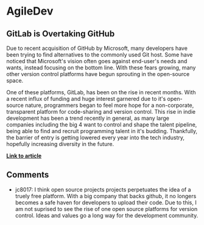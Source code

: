 # AgileDev

## GitLab is Overtaking GitHub

Due to recent acquisition of GitHub by Microsoft, many developers have been trying to find alternatives to the commonly used Git host. Some have noticed that Microsoft's vision often goes against end-user's needs and wants, instead focusing on the bottom line. With these fears growing, many other version control platforms have begun sprouting in the open-source space.

One of these platforms, GitLab, has been on the rise in recent months. With a recent influx of funding and huge interest garnered due to it's open-source nature, programmers began to feel more hope for a non-corporate, transparent platform for code-sharing and version control. This rise in indie development has been a trend recently in general, as many large companies including the big 4 want to control and shape the talent pipeline, being able to find and recruit programming talent in it's budding. Thankfully, the barrier of entry is getting lowered every year into the tech industry, hopefully increasing diversity in the future.

**[Link to article](https://towardsdatascience.com/gitlab-is-overtaking-github-a0bbb0a8d926)**

## Comments

- jc8017: I think open source projects projects perpetuates the idea of a truely free platform. With a big company that backs github, it no longers becomes a safe haven for developers to upload their code. Due to this, I am not suprised to see the rise of one open source platforms for version control. Ideas and values go a long way for the development community.

